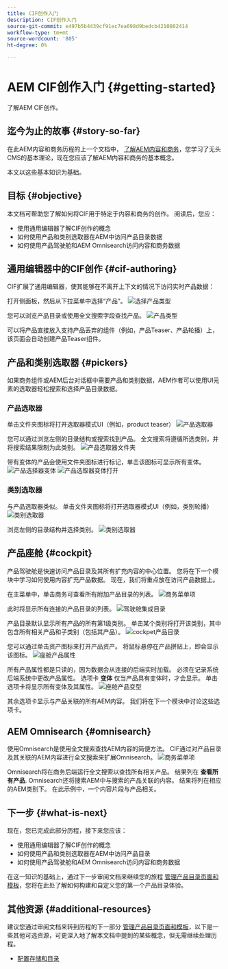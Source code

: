 ```yaml
---
title: CIF创作入门
description: CIF创作入门
source-git-commit: e497b5b4439cf91ec7ea698d9bedcb4210802414
workflow-type: tm+mt
source-wordcount: '805'
ht-degree: 0%

---
```


# AEM CIF创作入门 {#getting-started}

了解AEM CIF创作。

## 迄今为止的故事 {#story-so-far}

在此AEM内容和商务历程的上一个文档中， [了解AEM内容和商务](/help/commerce-cloud/introduction.md)，您学习了无头CMS的基本理论，现在您应该了解AEM内容和商务的基本概念。

本文以这些基本知识为基础。

## 目标 {#objective}

本文档可帮助您了解如何将CIF用于特定于内容和商务的创作。 阅读后，您应：

* 使用通用编辑器了解CIF创作的概念
* 如何使用产品和类别选取器在AEM中访问产品目录数据
* 如何使用产品驾驶舱和AEM Omnisearch访问内容和商务数据

## 通用编辑器中的CIF创作 {#cif-authoring}

CIF扩展了通用编辑器，使其能够在不离开上下文的情况下访问实时产品数据：

打开侧面板，然后从下拉菜单中选择“产品”。
![选择产品类型](assets/asset-finder-overview.png)

您可以浏览产品目录或使用全文搜索字段查找产品。
![产品类型](assets/asset-finder-search.png)

可以将产品直接放入支持产品丢弃的组件（例如，产品Teaser、产品轮播）上，该页面会自动创建产品Teaser组件。

## 产品和类别选取器 {#pickers}

如果商务组件或AEM后台对话框中需要产品和类别数据，AEM作者可以使用UI元素的选取器轻松搜索和选择产品目录数据。

### 产品选取器

单击文件夹图标将打开选取器模式UI（例如，product teaser）
![产品选取器](assets/product-picker-open.png)

您可以通过浏览左侧的目录结构或搜索找到产品。 全文搜索将遵循所选类别，并将搜索结果限制为此类别。
![产品选取器文件夹](assets/product-picker-folders.png)

带有变体的产品会使用文件夹图标进行标记，单击该图标可显示所有变体。
![产品选择器变体](assets/product-picker-variants.png)
![产品选取器变体打开](assets/product-picker-variants-open.png)

### 类别选取器

与产品选取器类似。 单击文件夹图标将打开选取器模式UI（例如，类别轮播）
![类别选取器](assets/category-picker-open.png)

浏览左侧的目录结构并选择类别。
![类别选取器](assets/category-picker-folders.png)

## 产品座舱 {#cockpit}

产品驾驶舱是快速访问产品目录及其所有扩充内容的中心位置。 您将在下一个模块中学习如何使用内容扩充产品数据。 现在，我们将重点放在访问产品数据上。

在主菜单中，单击商务可查看所有附加产品目录的列表。
![商务菜单项](assets/commerce-menu-item.png)

此时将显示所有连接的产品目录的列表。
![驾驶舱集成目录](assets/cockpit-Integrated-catalogs.png)

产品目录默认显示所有产品的所有第1级类别。 单击某个类别将打开该类别，其中包含所有相关产品和子类别（包括其产品）。
![cockpet产品目录](assets/cockpit-product-catalog.png)

您可以通过单击资产图标来打开产品资产。 将鼠标悬停在产品拼贴上，即会显示该图标。
![座舱产品属性](assets/cockpit-properties.png)

所有产品属性都是只读的，因为数据会从连接的后端实时加载。 必须在记录系统后端系统中更改产品属性。 选项卡 **变体** 仅当产品具有变体时，才会显示。 单击选项卡将显示所有变体及其属性。
![座舱产品变型](assets/cockpit-properties-variants.png)

其余选项卡显示与产品关联的所有AEM内容。 我们将在下一个模块中讨论这些选项卡。

## AEM Omnisearch {#omnisearch}

使用Omnisearch是使用全文搜索查找AEM内容的简便方法。 CIF通过对产品目录及其关联的AEM内容进行全文搜索来扩展Omnisearch。
![商务菜单项](assets/omnisearch.png)

Omnisearch将在商务后端运行全文搜索以查找所有相关产品。 结果列在 **查看所有产品**. Omnisearch还将搜索AEM中与搜索的产品关联的内容。 结果将列在相应的AEM类别下。 在此示例中，一个内容片段与产品相关。

## 下一步 {#what-is-next}

现在，您已完成此部分历程，接下来您应该：

* 使用通用编辑器了解CIF创作的概念
* 如何使用产品和类别选取器在AEM中访问产品目录
* 如何使用产品驾驶舱和AEM Omnisearch访问内容和商务数据

在这一知识的基础上，通过下一步审阅文档来继续您的旅程 [管理产品目录页面和模板](catalog-templates.md)，您将在此处了解如何构建和自定义您的第一个产品目录体验。

## 其他资源 {#additional-resources}

建议您通过审阅文档来转到历程的下一部分 [管理产品目录页面和模板](catalog-templates.md)，以下是一些其他可选资源，可更深入地了解本文档中提到的某些概念，但无需继续处理历程。

* [配置存储和目录](/help/commerce-cloud/getting-started.md#catalog)
